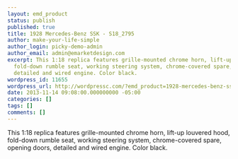 ```yaml
---
layout: emd_product
status: publish
published: true
title: 1928 Mercedes-Benz SSK - S18_2795
author: make-your-life-simple
author_login: picky-demo-admin
author_email: admin@emarketdesign.com
excerpt: This 1:18 replica features grille-mounted chrome horn, lift-up louvered hood,
  fold-down rumble seat, working steering system, chrome-covered spare, opening doors,
  detailed and wired engine. Color black.
wordpress_id: 11655
wordpress_url: http://wordpressc.com/?emd_product=1928-mercedes-benz-ssk
date: 2013-11-14 09:08:00.000000000 -05:00
categories: []
tags: []
comments: []
---
```

This 1:18 replica features grille-mounted chrome horn, lift-up louvered hood, fold-down rumble seat, working steering system, chrome-covered spare, opening doors, detailed and wired engine. Color black.

